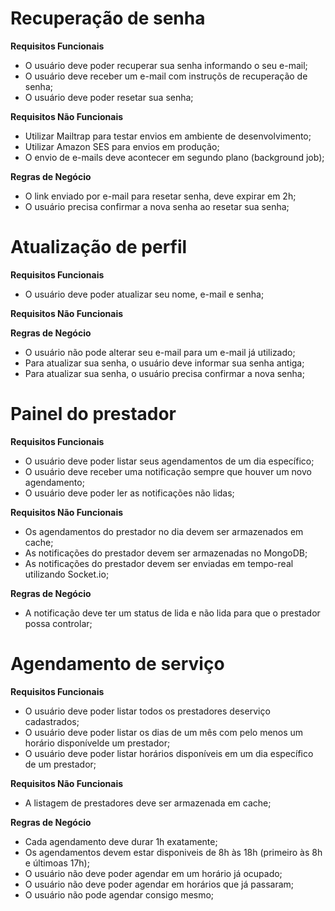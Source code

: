 # Recuperação de senha

**Requisitos Funcionais**

- O usuário deve poder recuperar sua senha informando o seu e-mail;
- O usuário deve receber um e-mail com instruçõs de recuperação de senha;
- O usuário deve poder resetar sua senha;

**Requisitos Não Funcionais**

- Utilizar Mailtrap para testar envios em ambiente de desenvolvimento;
- Utilizar Amazon SES para envios em produção;
- O envio de e-mails deve acontecer em segundo plano (background job);

**Regras de Negócio**

- O link enviado por e-mail para resetar senha, deve expirar em 2h;
- O usuário precisa confirmar a nova senha ao resetar sua senha;

# Atualização de perfil

**Requisitos Funcionais**

- O usuário deve poder atualizar seu nome, e-mail e senha;


**Requisitos Não Funcionais**

**Regras de Negócio**

- O usuário não pode alterar seu e-mail para um e-mail já utilizado;
- Para atualizar sua senha, o usuário deve informar sua senha antiga;
- Para atualizar sua senha, o usuário precisa confirmar a nova senha;

# Painel do prestador

**Requisitos Funcionais**

- O usuário deve poder listar seus agendamentos de um dia específico;
- O usuário deve receber uma notificação sempre que houver um novo agendamento;
- O usuário deve poder ler as notificações não lidas;

**Requisitos Não Funcionais**

- Os agendamentos do prestador no dia devem ser armazenados em cache;
- As notificações do prestador devem ser armazenadas no MongoDB;
- As notificações do prestador devem ser enviadas em tempo-real utilizando Socket.io;

**Regras de Negócio**

- A notificação deve ter um status de lida e não lida para que o prestador possa controlar;


# Agendamento de serviço

**Requisitos Funcionais**

- O usuário deve poder listar todos os prestadores deserviço cadastrados;
- O usuário deve poder listar os dias de um mês com pelo menos um horário disponívelde um prestador;
- O usuário deve poder listar horários disponíveis em um dia específico de um prestador;

**Requisitos Não Funcionais**

- A listagem de prestadores deve ser armazenada em cache;

**Regras de Negócio**

- Cada agendamento deve durar 1h exatamente;
- Os agendamentos devem estar disponiveis de 8h às 18h (primeiro às 8h e últimoas 17h);
- O usuário não deve poder agendar em um horário já ocupado;
- O usuário não deve poder agendar em horários que já passaram;
- O usuário não pode agendar consigo mesmo;
